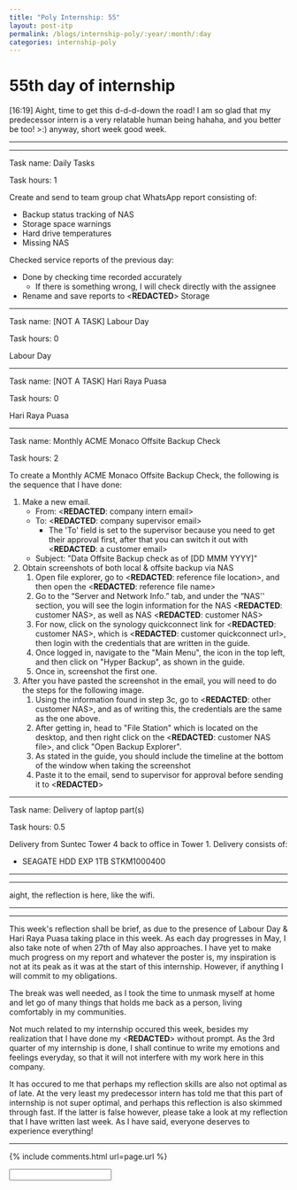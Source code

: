 ```yaml
---
title: "Poly Internship: 55"
layout: post-itp
permalink: /blogs/internship-poly/:year/:month/:day
categories: internship-poly
---
```

# 55th day of internship

<span class="timestamp">[16:19]</span> Aight, time to get this d-d-d-down the road! I am so glad that my predecessor intern is a very relatable human being hahaha, and you better be too! &gt;:) anyway, short week good week.

---
---

Task name: Daily Tasks

Task hours: 1

Create and send to team group chat WhatsApp report consisting of:
 - Backup status tracking of NAS
 - Storage space warnings
 - Hard drive temperatures
 - Missing NAS

Checked service reports of the previous day:
 - Done by checking time recorded accurately
    - If there is something wrong, I will check directly with the assignee
 - Rename and save reports to <span class="disable-selection" ondblclick="this.innerHTML='Infospace'"><**REDACTED**></span> Storage

--- 

Task name: [NOT A TASK] Labour Day

Task hours: 0

Labour Day

---

Task name: [NOT A TASK] Hari Raya Puasa

Task hours: 0

Hari Raya Puasa

---

Task name: Monthly ACME Monaco Offsite Backup Check

Task hours: 2

To create a Monthly ACME Monaco Offsite Backup Check, the following is the sequence that I have done:

1. Make a new email.
    * From: <span class="disable-selection" ondblclick="this.innerHTML='ia@infospace.com.sg'">&lt;<b>REDACTED</b>: company intern email&gt;</span>
    * To: <span class="disable-selection" ondblclick="this.innerHTML='alan@infospace.com.sg'">&lt;<b>REDACTED</b>: company supervisor email&gt;</span>
        * The 'To' field is set to the supervisor because you need to get their approval first, after that you can switch it out with <span class="disable-selection" ondblclick="this.innerHTML='shirley.lee@acmemonaco.com'">&lt;<b>REDACTED</b>: a customer email&gt;</span>
    * Subject: "Data Offsite Backup check as of [DD MMM YYYY]"
1. Obtain screenshots of both local & offsite backup via NAS
    1. Open file explorer, go to <span class="disable-selection" ondblclick="this.innerHTML='C:\\Users\\User\\Dropbox\\InfoSpace Common\\Customers\\ACME Monaco'">&lt;<b>REDACTED</b>: reference file location&gt;</span>, and then open the <span class="disable-selection" ondblclick="this.innerHTML='ACME Monaco IT info.xlsx'">&lt;<b>REDACTED</b>: reference file name&gt;</span>
    1. Go to the “Server and Network Info.” tab, and under the “NAS'' section, you will see the login information for the NAS <span class="disable-selection" ondblclick="this.innerHTML='AMANAS'">&lt;<b>REDACTED</b>: customer NAS&gt;</span>, as well as NAS <span class="disable-selection" ondblclick="this.innerHTML='AMANAOFFSITE'">&lt;<b>REDACTED</b>: customer NAS&gt;</span>
    1. For now, click on the synology quickconnect link for <span class="disable-selection" ondblclick="this.innerHTML='AMANAS'">&lt;<b>REDACTED</b>: customer NAS&gt;</span>, which is <span class="disable-selection" ondblclick="this.innerHTML='https://quickconnect.to/acmemonaco'">&lt;<b>REDACTED</b>: customer quickconnect url&gt;</span>, then login with the credentials that are written in the guide.
    1. Once logged in, navigate to the "Main Menu", the icon in the top left, and then click on "Hyper Backup", as shown in the guide.
    1. Once in, screenshot the first one. 
1. After you have pasted the screenshot in the email, you will need to do the steps for the following image.
    1. Using the information found in step 3c, go to <span class="disable-selection" ondblclick="this.innerHTML='https://quickconnect.to/acmemonacooffsite'">&lt;<b>REDACTED</b>: other customer NAS&gt;</span>, and as of writing this, the credentials are the same as the one above.
    1. After getting in, head to "File Station" which is located on the desktop, and then right click on the <span class="disable-selection" ondblclick="this.innerHTML='AMANAS_1.hbk'">&lt;<b>REDACTED</b>: customer NAS file&gt;</span>, and click "Open Backup Explorer".
    1. As stated in the guide, you should include the timeline at the bottom of the window when taking the screenshot
    1. Paste it to the email, send to supervisor for approval before sending it to <span class="disable-selection" ondblclick="this.innerHTML='Shirley'">&lt;<b>REDACTED</b>&gt;</span>

---

Task name: Delivery of laptop part(s)

Task hours: 0.5

Delivery from Suntec Tower 4 back to office in Tower 1.
Delivery consists of:
 * SEAGATE HDD EXP 1TB STKM1000400

---
---

aight, the reflection is here, like the wifi.

---
---

This week's reflection shall be brief, as due to the presence of Labour Day & Hari Raya Puasa taking place in this week. As each day progresses in May, I also take note of when 27th of May also approaches. I have yet to make much progress on my report and whatever the poster is, my inspiration is not at its peak as it was at the start of this internship. However, if anything I will commit to my obligations.

The break was well needed, as I took the time to unmask myself at home and let go of many things that holds me back as a person, living comfortably in my communities. 

Not much related to my internship occured this week, besides my realization that I have done my <span class="disable-selection" ondblclick="this.innerHTML='ACME Monthly report'"><**REDACTED**></span> without prompt. As the 3rd quarter of my internship is done, I shall continue to write my emotions and feelings everyday, so that it will not interfere with my work here in this company.

It has occured to me that perhaps my reflection skills are also not optimal as of late. At the very least my predecessor intern has told me that this part of internship is not super optimal, and perhaps this reflection is also skimmed through fast. If the latter is false however, please take a look at my reflection that I have written last week. As I have said, everyone deserves to experience everything! 

---



{% include comments.html url=page.url %}

<input id="password-input" type="password" class="text-secret" onkeyup="unlock()">

<span class="disable-selection" id="truth" style="display:none;">What an interesting day today. A Friday with no prayer meeting. This is likely due to sync with the Day of Conquest on Monday (2 May), or it could very much be related to the rest of the Church doing MIP doing.<br><br>i mean, yeah. Look, i want to write down these thoughts. I do not expect you to respond. All i ask is to have a listening ear.</span>
